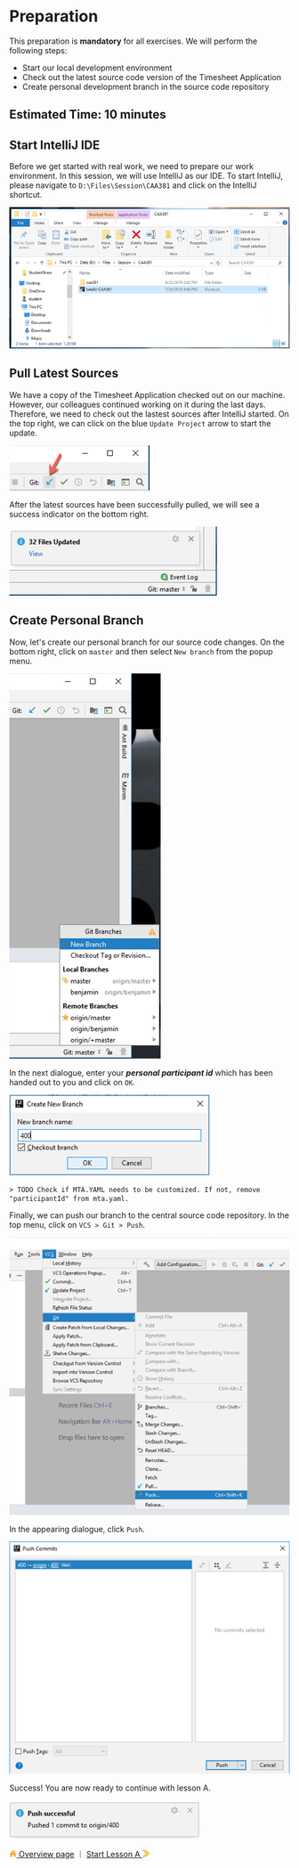 # Preparation

This preparation is **mandatory** for all exercises. We will perform the following steps:
* Start our local development environment
* Check out the latest source code version of the Timesheet Application
* Create personal development branch in the source code repository

## Estimated Time: 10 minutes

## Start IntelliJ IDE
Before we get started with real work, we need to prepare our work environment. In this session, we will use IntelliJ as our IDE. To start IntelliJ, please navigate to `D:\Files\Session\CAA381` and click on the IntelliJ shortcut.

![](../images/a/start-intellij.png)

## Pull Latest Sources
We have a copy of the Timesheet Application checked out on our machine. However, our colleagues continued working on it during the last days. Therefore, we need to check out the lastest sources after IntelliJ started. On the top right, we can click on the blue `Update Project` arrow to start the update.

![](../images/a/git-pull.png)

After the latest sources have been successfully pulled, we will see a success indicator on the bottom right.

![](../images/a/pull-success.png)

## Create Personal Branch

Now, let's create our personal branch for our source code changes. On the bottom right, click on `master` and then select `New branch` from the popup menu.

![](../images/a/new-branch.png)

In the next dialogue, enter your ***personal participant id*** which has been handed out to you and click on `OK`.

![](../images/a/gitbranch-name.png)

    > TODO Check if MTA.YAML needs to be customized. If not, remove "participantId" from mta.yaml.

Finally, we can push our branch to the central source code repository. In the top menu, click on `VCS > Git > Push`.

![](../images/a/push-branch.png)

In the appearing dialogue, click `Push`.

![](../images/a/push-dialog.png)

Success! You are now ready to continue with lesson A.

![](../images/a/push-success.png)


[![](../images/nav-home.png) Overview page](../README.md) ｜  [Start Lesson A ![](../images/nav-next.png)](../overviews/A/README.md)
